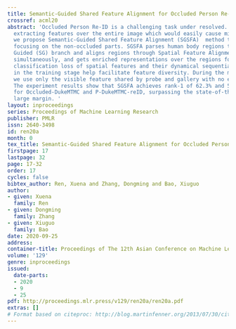 ```yaml
---
title: Semantic-Guided Shared Feature Alignment for Occluded Person Re-IDentification
crossref: acml20
abstract: 'Occluded Person Re-ID is a challenging task under resolved. Instead of
  extracting features over the entire image which would easily cause mismatching,
  we propose Semantic-Guided Shared Feature Alignment (SGSFA)  method to extract features
  focusing on the non-occluded parts. SGSFA parses human body regions through Semantic
  Guided (SG) branch and aligns regions through Spatial Feature Alignment (SFA) branch
  simultaneously, and gets enriched representations over the regions for Re-ID. Dynamic
  classification loss of spatial features and their dynamical sequential combinations
  in the training stage help facilitate feature diversity. During the matching stage,
  we use only the visible feature shared by probe and gallery with no extra cues.
  The experiment results show that SGSFA achieves rank-1 of 62.3% and 50.5% respectively
  for Occluded-DukeMTMC and P-DukeMTMC-reID, surpassing the state-of-the-art by a
  large margin. '
layout: inproceedings
series: Proceedings of Machine Learning Research
publisher: PMLR
issn: 2640-3498
id: ren20a
month: 0
tex_title: Semantic-Guided Shared Feature Alignment for Occluded Person Re-IDentification
firstpage: 17
lastpage: 32
page: 17-32
order: 17
cycles: false
bibtex_author: Ren, Xuena and Zhang, Dongming and Bao, Xiuguo
author:
- given: Xuena
  family: Ren
- given: Dongming
  family: Zhang
- given: Xiuguo
  family: Bao
date: 2020-09-25
address: 
container-title: Proceedings of The 12th Asian Conference on Machine Learning
volume: '129'
genre: inproceedings
issued:
  date-parts:
  - 2020
  - 9
  - 25
pdf: http://proceedings.mlr.press/v129/ren20a/ren20a.pdf
extras: []
# Format based on citeproc: http://blog.martinfenner.org/2013/07/30/citeproc-yaml-for-bibliographies/
---
```

